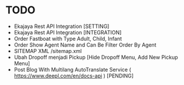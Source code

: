 # TODO

- Ekajaya Rest API Integration [SETTING]
- Ekajaya Rest API Integration [INTEGRATION]
- Order Fastboat with Type Adult, Child, Infant
- Order Show Agent Name and Can Be Filter Order By Agent
- SITEMAP XML /sitemap.xml
- Ubah Dropoff menjadi Pickup [Hide Dropoff Menu, Add New Pickup Menu]
- Post Blog With Multilang AutoTranslate Service ( <https://www.deepl.com/en/docs-api> ) [PENDING]
